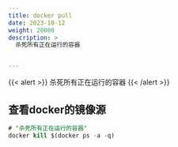 ```yaml
---
title: docker pull
date: 2023-10-12
weight: 20000
description: >
  杀死所有正在运行的容器


---
```


{{< alert >}}
杀死所有正在运行的容器
{{< /alert >}}


## 查看docker的镜像源

```sql
# "杀死所有正在运行的容器"
docker kill $(docker ps -a -q)

```



